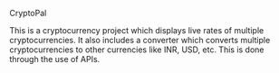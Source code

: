 CryptoPal

This is a cryptocurrency project which displays live rates of multiple cryptocurrencies.
It also includes a converter which converts multiple cryptocurrencies to other currencies like INR, USD, etc.
This is done through the use of APIs.
